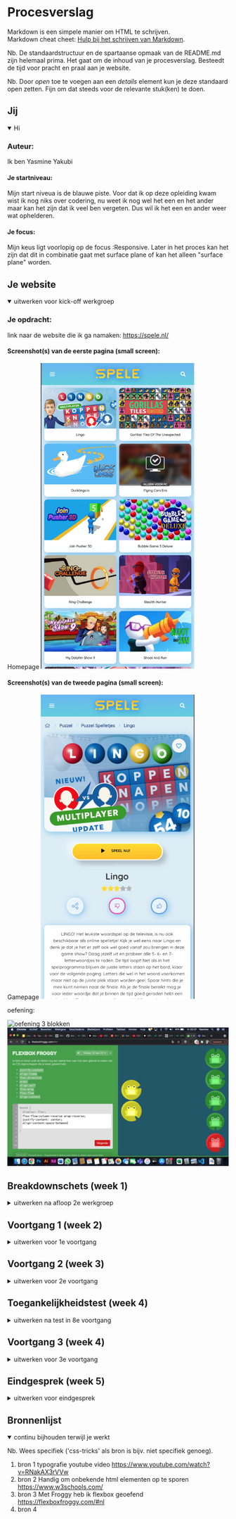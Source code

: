 
# Procesverslag
Markdown is een simpele manier om HTML te schrijven.  
 Markdown cheat cheet: [Hulp bij het schrijven van Markdown](https://github.com/adam-p/markdown-here/wiki/Markdown-Cheatsheet).

 Nb. De standaardstructuur en de spartaanse opmaak van de README.md zijn helemaal prima. Het gaat om de inhoud van je procesverslag. Besteedt de tijd voor pracht en praal aan je website.

 Nb. Door *open* toe te voegen aan een *details* element kun je deze standaard open zetten. Fijn om dat steeds voor de relevante stuk(ken) te doen.





## Jij

<details open>
<summary>Hi</summary>

### Auteur:
Ik ben Yasmine Yakubi

#### Je startniveau:
Mijn start niveua is de blauwe piste. Voor dat ik op deze opleiding kwam wist ik nog niks over codering, nu weet ik nog wel het een en het ander maar kan het zijn dat ik veel ben vergeten. Dus wil ik het een en ander weer wat ophelderen.

#### Je focus:
 Mijn keus ligt voorlopig op de focus :Responsive. Later in het proces kan het zijn dat dit in combinatie gaat met surface plane of kan het alleen "surface plane" worden.
 
</details>





## Je website

<details open>
<summary>uitwerken voor kick-off werkgroep</summary>

### Je opdracht:
link naar de website die ik ga namaken:
https://spele.nl/


#### Screenshot(s) van de eerste pagina (small screen): 
Homepage
<img src="images/homepage.png" width="350px" alt="homepage">

#### Screenshot(s) van de tweede pagina (small screen):
Gamepage
<img src="images/gamepage.png" width="350px" alt="gamepage">
 
 oefening:
 
 <img width="800" alt="oefening 3 blokken" src="https://user-images.githubusercontent.com/90148749/132607202-ebbff0df-831b-44d3-9bb6-530271406e42.png">
</details>

 <img width="600" alt="oefening froggy" src="froggy.png">
</details>



## Breakdownschets (week 1)

<details>
<summary>uitwerken na afloop 2e werkgroep</summary>

### pagina een: 
<img src="https://i.imgur.com/RQVjjYh.png" width="350px" alt="breakdown van pagina een">

### pagina twee: 
<img src="images/structuur2.png" width="350px" alt="breakdown van pagina twee">



</details>





## Voortgang 1 (week 2)

<details>
<summary>uitwerken voor 1e voortgang</summary>

### Stand van zaken
hier dit ging goed & dit was lastig (neem ook screenshots op van delen van je website en code)


### Agenda voor meeting
samen met je groepje opstellen

| student 1      | student 2          | student 3    | student 4        |
| ---            | ---                | ---          | ---              |
| dit bespreken  | en dit             | en ik dit    | en dan ik dat    |
| en dat ook nog | dit als er tijd is | nog een punt | dit wil ik zeker |
| ...            | ...                | ...          | ...              |


### Verslag van meeting
hier na afloop snel de uitkomsten van de meeting vastleggen

- punt 1
- punt 2
- nog een punt
- ...

</details>





## Voortgang 2 (week 3)

<details>
<summary>uitwerken voor 2e voortgang</summary>

### Stand van zaken
hier dit ging goed & dit was lastig (neem ook screenshots op van delen van je website en code)


### Agenda voor meeting
samen met je groepje opstellen

| student 1      | student 2          | student 3    | student 4        |
| ---            | ---                | ---          | ---              |
| dit bespreken  | en dit             | en ik dit    | en dan ik dat    |
| en dat ook nog | dit als er tijd is | nog een punt | dit wil ik zeker |
| ...            | ...                | ...          | ...              |


### Verslag van meeting
hier na afloop snel de uitkomsten van de meeting vastleggen

- punt 1
- punt 2
- nog een punt
- ...

</details>





## Toegankelijkheidstest (week 4)

<details>
<summary>uitwerken na test in 8e voortgang</summary>

### Bevindingen
Lijst met je bevindingen die in de test naar voren kwamen:

#### Titel eerste bevinding
Hier korte omschrijving (met indien nodig een afbeelding)

Hier een omschrijving van hoe het opgelost kan worden (met indien nodig een afbeelding)


#### Titel tweede bevinding. 
Hier korte omschrijving (met indien nodig een afbeelding)

Hier een omschrijving van hoe het opgelost kan worden (met indien nodig een afbeelding)


#### Titel volgende bevinding. 
Hier korte omschrijving (met indien nodig een afbeelding)

Hier een omschrijving van hoe het opgelost kan worden (met indien nodig een afbeelding)


#### Titel nog een bevinding. 
Hier korte omschrijving (met indien nodig een afbeelding)

Hier een omschrijving van hoe het opgelost kan worden (met indien nodig een afbeelding)

</details>





## Voortgang 3 (week 4)

<details>
<summary>uitwerken voor 3e voortgang</summary>

### Stand van zaken
hier dit ging goed & dit was lastig (neem ook screenshots op van delen van je website en code)


### Agenda voor meeting
samen met je groepje opstellen

| student 1      | student 2          | student 3    | student 4        |
| ---            | ---                | ---          | ---              |
| dit bespreken  | en dit             | en ik dit    | en dan ik dat    |
| en dat ook nog | dit als er tijd is | nog een punt | dit wil ik zeker |
| ...            | ...                | ...          | ...              |


### Verslag van meeting
hier na afloop snel de uitkomsten van de meeting vastleggen

- punt 1
- punt 2
- nog een punt
- ...

</details>





## Eindgesprek (week 5)

<details>
<summary>uitwerken voor eindgesprek</summary>

### Stand van zaken
hier dit ging goed & dit was lastig (neem ook screenshots op van delen van je website en code)

### Screenshot(s)

hier screenshot(s) van je eindresultaat

</details>





## Bronnenlijst

<details open>
<summary>continu bijhouden terwijl je werkt</summary>

Nb. Wees specifiek ('css-tricks' als bron is bijv. niet specifiek genoeg).

1. bron 1 typografie youtube video https://www.youtube.com/watch?v=RNakAX3rVVw
2. bron 2 Handig om onbekende html elementen op te sporen https://www.w3schools.com/ 
3. bron 3 Met Froggy heb ik flexbox geoefend https://flexboxfroggy.com/#nl 
4. bron 4 
</details>
